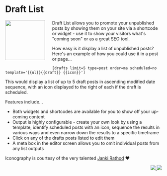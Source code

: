 # Draft List

<img src="https://ps.w.org/simple-draft-list/assets/icon.svg" width=128px align="left" style="padding: 0 20px 20px 0;">Draft List allows you to promote your unpublished posts by showing them on your site via a shortcode or widget - use it to show your visitors what's "coming soon" or as a great SEO tool.

How easy is it display a list of unpublished posts? Here's an example of how you could use it in a post or page...

`[drafts limit=5 type=post order=ma scheduled=no template='{{ul}}{{draft}} {{icon}}']`

This would display a list of up to 5 draft posts in ascending modified date sequence, with an icon displayed to the right of each if the draft is scheduled.

Features include...

* Both widgets and shortcodes are available for you to show off your up-coming content
* Output is highly configurable - create your own look by using a template, identify scheduled posts with an icon, sequence the results in various ways and even narrow down the results to a specific timeframe
* Click on any of the drafts posts listed to edit them
* A meta box in the editor screen allows you to omit individual posts from any list outputs

Iconography is courtesy of the very talented [Janki Rathod](https://www.fiverr.com/jankirathore) ♥️

<p align="right"><a href="https://wordpress.org/plugins/simple-draft-list/"><img src="https://img.shields.io/wordpress/plugin/dt/simple-draft-list?label=wp.org%20downloads&style=for-the-badge">&nbsp;<img src="https://img.shields.io/wordpress/plugin/stars/simple-draft-list?color=orange&style=for-the-badge"></a></p>